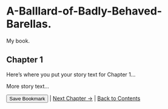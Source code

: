 # A-Balllard-of-Badly-Behaved-Barellas.
My book.
<!DOCTYPE html>
<html lang="en">
<head>
  <meta charset="UTF-8">
  <title>Chapter 1 - My Book</title>
  <link rel="stylesheet" href="style.css">
  <script>
    function saveBookmark() {
      localStorage.setItem("bookmark", "chapter1.html");
      alert("Bookmark saved!");
    }
  </script>
</head>
<body>
  <h2>Chapter 1</h2>
  <p>Here’s where you put your story text for Chapter 1...</p>
  <p>More story text...</p>

  <button onclick="saveBookmark()">Save Bookmark</button> |
  <a href="chapter2.html">Next Chapter →</a> |
  <a href="index.html">Back to Contents</a>
</body>
</html>